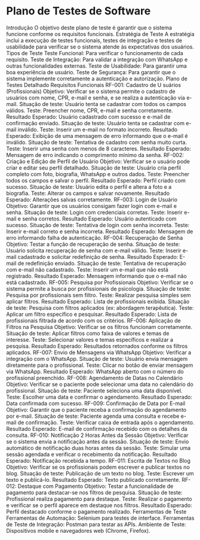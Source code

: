 # Plano de Testes de Software

Introdução 
O objetivo deste plano de teste é garantir que o sistema funcione conforme os 
requisitos funcionais. 
Estratégia de Teste 
A estratégia inclui a execução de testes funcionais, testes de integração e testes de 
usabilidade para verificar se o sistema atende às expectativas dos usuários. 
Tipos de Teste 
Teste Funcional: Para verificar o funcionamento de cada requisito. 
Teste de Integração: Para validar a integração com WhatsApp e outras 
funcionalidades externas. 
Teste de Usabilidade: Para garantir uma boa experiência de usuário. 
Teste de Segurança: Para garantir que o sistema implemente corretamente a 
autenticação e autorização. 
Plano de Testes Detalhado 
Requisitos Funcionais 
RF-001: Cadastro de U suários (Profissionais) 
Objetivo: Verificar se o sistema permite o cadastro de usuários com nome, CPR, e-mail 
e senha, e se realiza a autenticação via e-mail. 
Situação de teste: Usuário tenta se cadastrar com todos os campos válidos. 
Teste: Preencher nome, CPR, e-mail e senha corretamente. 
Resultado Esperado: Usuário cadastrado com sucesso e e-mail de confirmação 
enviado. 
Situação de teste: Usuário tenta se cadastrar com e-mail inválido. 
Teste: Inserir um e-mail no formato incorreto. 
Resultado Esperado: Exibição de uma mensagem de erro informando que o e-mail é 
inválido. 
Situação de teste: Tentativa de cadastro com senha muito curta. 
Teste: Inserir uma senha com menos de 8 caracteres. 
Resultado Esperado: Mensagem de erro indicando o comprimento mínimo da senha. 
RF-002: Criação e Edição de Perfil de Usuário 
Objetivo: Verificar se o usuário pode criar e editar seu perfil detalhado. 
Situação de teste: Usuário cria perfil completo com foto, biografia, WhatsApp e outros 
dados. 
Teste: Preencher todos os campos e salvar o perfil. 
Resultado Esperado: Perfil criado com sucesso. 
Situação de teste: Usuário edita o perfil e altera a foto e a biografia. 
Teste: Alterar os campos e salvar novamente. 
Resultado Esperado: Alterações salvas corretamente. 
RF-003: Login de Usuário 
Objetivo: Garantir que os usuários consigam fazer login com e-mail e senha. 
Situação de teste: Login com credenciais corretas. 
Teste: Inserir e-mail e senha corretos. 
Resultado Esperado: Usuário autenticado com sucesso. 
Situação de teste: Tentativa de login com senha incorreta. 
Teste: Inserir e-mail correto e senha incorreta. 
Resultado Esperado: Mensagem de erro informando falha de autenticação. 
RF-004: Recuperação de Senha 
Objetivo: Testar a função de recuperação de senha. 
Situação de teste: Usuário solicita recuperação de senha com e-mail válido. 
Teste: Inserir e-mail cadastrado e solicitar redefinição de senha. 
Resultado Esperado: E-mail de redefinição enviado. 
Situação de teste: Tentativa de recuperação com e-mail não cadastrado. 
Teste: Inserir um e-mail que não está registrado. 
Resultado Esperado: Mensagem informando que o e-mail não está cadastrado. 
RF-005: Pesquisa por Profissionais 
Objetivo: Verificar se o sistema permite a busca por profissionais de psicologia. 
Situação de teste: Pesquisa por profissionais sem filtro. 
Teste: Realizar pesquisa simples sem aplicar filtros. 
Resultado Esperado: Lista de profissionais exibida. 
Situação de teste: Pesquisa com filtros aplicados (ex: abordagem terapêutica). 
Teste: Aplicar um filtro específico e pesquisar. 
Resultado Esperado: Lista de profissionais filtrada de acordo com os critérios. 
RF-006: Aplicação de Filtros na Pesquisa 
Objetivo: Verificar se os filtros funcionam corretamente. 
Situação de teste: Aplicar filtros como faixa de valores e temas de interesse. 
Teste: Selecionar valores e temas específicos e realizar a pesquisa. 
Resultado Esperado: Resultados retornados conforme os filtros aplicados. 
RF-007: Envio de Mensagens via WhatsApp 
Objetivo: Verificar a integração com o WhatsApp. 
Situação de teste: Usuário envia mensagem diretamente para o profissional. 
Teste: Clicar no botão de enviar mensagem via WhatsApp. 
Resultado Esperado: WhatsApp aberto com o número do profissional preenchido. 
RF-008: Agendamento de Datas no Calendário 
Objetivo: Verificar se o paciente pode selecionar uma data no calendário do 
profissional. 
Situação de teste: Paciente seleciona uma data disponível. 
Teste: Escolher uma data e confirmar o agendamento. 
Resultado Esperado: Data confirmada com sucesso. 
RF-009: Confirmação de Data por E-mail 
Objetivo: Garantir que o paciente receba a confirmação do agendamento por e-mail. 
Situação de teste: Paciente agenda uma consulta e recebe e-mail de confirmação. 
Teste: Verificar caixa de entrada após o agendamento. 
Resultado Esperado: E-mail de confirmação recebido com os detalhes da consulta. 
RF-010: Notificação 2 Horas Antes da Sessão 
Objetivo: Verificar se o sistema envia a notificação antes da sessão. 
Situação de teste: Envio automático de notificação duas horas antes da sessão. 
Teste: Simular uma sessão agendada e verificar o recebimento da notificação. 
Resultado Esperado: Notificação recebida a tempo. 
RF-011: Escrita de Textos no Blog 
Objetivo: Verificar se os profissionais podem escrever e publicar textos no blog. 
Situação de teste: Publicação de um texto no blog. 
Teste: Escrever um texto e publicá-lo. 
Resultado Esperado: Texto publicado corretamente. 
RF-012: Destaque com Pagamento 
Objetivo: Testar a funcionalidade de pagamento para destacar-se nos filtros de 
pesquisa. 
Situação de teste: Profissional realiza pagamento para destaque. 
Teste: Realizar o pagamento e verificar se o perfil aparece em destaque nos filtros. 
Resultado Esperado: Perfil destacado conforme o pagamento realizado. 
Ferramentas de Teste 
Ferramentas de Automação: Selenium para testes de interface. 
Ferramentas de Teste de Integração: Postman para testar as APIs. 
Ambiente de Teste: Dispositivos mobile e navegadores web (Chrome, Firefox). 
